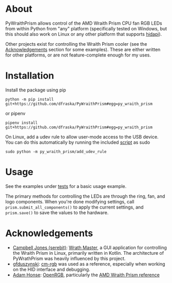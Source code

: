 # About
PyWraithPrism allows control of the AMD Wraith Prism CPU fan RGB LEDs from within Python from "any" platform
(specifically tested on Windows, but this should also work on Linux or any other platform that supports
[hidapi](https://pypi.org/project/hidapi/)).

Other projects exist for controlling the Wraith Prism cooler (see the [Acknowledgements](#Acknowledgements) section for
some examples). These are either written for other platforms, or are not feature-complete enough for my uses.

# Installation
Install the package using pip

```python -m pip install git+https://github.com/dfraska/PyWraithPrism#egg=py_wraith_prism```

or pipenv

```pipenv install git+https://github.com/dfraska/PyWraithPrism#egg=py_wraith_prism```

On Linux, add a udev rule to allow user-mode access to the USB device. You can do this automatically by running the
included
[script](https://github.com/dfraska/PyWraithPrism/blob/main/py_wraith_prism/add_udev_rule.py)
as sudo

```sudo python -m py_wraith_prism/add_udev_rule```

# Usage
See the examples under [tests](https://github.com/dfraska/PyWraithPrism/blob/main/tests/) for a basic usage example.

The primary methods for controlling the LEDs are through the ring, fan, and logo components. When you're done modifying
settings, call ```prism.submit_all_components()``` to apply the current settings, and ```prism.save()``` to save the
values to the hardware.

# Acknowledgements
- [Campbell Jones (serebit)](https://github.com/serebit): [Wrath Master](https://github.com/serebit/wraith-master), a 
GUI application for controlling the Wraith Prism in Linux, primarily written in Kotlin. The architecture of PyWrathPrism
was heavily influenced by this project.
- [gfduszynski](https://github.com/gfduszynski): [cm-rgb](https://github.com/gfduszynski/cm-rgb) was used as a
reference, especially when working on the HID interface and debugging.
- [Adam Honse](https://gitlab.com/CalcProgrammer1): [OpenRGB](https://gitlab.com/CalcProgrammer1/OpenRGB), particularly
the [AMD Wraith Prism reference](https://gitlab.com/CalcProgrammer1/OpenRGB/-/wikis/AMD-Wraith-Prism)
